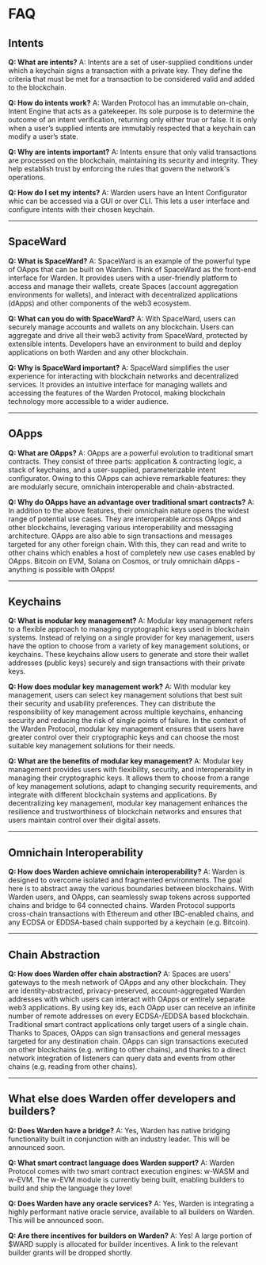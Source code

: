 # FAQ

## Intents

**Q: What are intents?** 
A: Intents are a set of user-supplied conditions under which a keychain signs a transaction with a private key. They define the criteria that must be met for a transaction to be considered valid and added to the blockchain.

**Q: How do intents work?**
A: Warden Protocol has an immutable on-chain, Intent Engine that acts as a gatekeeper. Its sole purpose is to determine the outcome of an intent verification, returning only either true or false. It is only when a user’s supplied intents are immutably respected that a keychain can modify a user’s state.

**Q: Why are intents important?** 
A: Intents ensure that only valid transactions are processed on the blockchain, maintaining its security and integrity. They help establish trust by enforcing the rules that govern the network's operations.

**Q: How do I set my intents?** 
A: Warden users have an Intent Configurator whic can be accessed via a GUI or over CLI. This lets a user interface and configure intents with their chosen keychain.

***  

## SpaceWard

**Q: What is SpaceWard?** 
A: SpaceWard is an example of the powerful type of OApps that can be built on Warden. Think of SpaceWard as the front-end interface for Warden. It provides users with a user-friendly platform to access and manage their wallets, create Spaces (account aggregation environments for wallets), and interact with decentralized applications (dApps) and other components of the web3 ecosystem.

**Q: What can you do with SpaceWard?** 
A: With SpaceWard, users can securely manage accounts and wallets on any blockchain. Users can aggregate and drive all their web3 activity from SpaceWard, protected by extensible intents. Developers have an environment to build and deploy applications on both Warden and any other blockchain.

  

**Q: Why is SpaceWard important?** 
A: SpaceWard simplifies the user experience for interacting with blockchain networks and decentralized services. It provides an intuitive interface for managing wallets and accessing the features of the Warden Protocol, making blockchain technology more accessible to a wider audience.

***

## OApps  

**Q: What are OApps?** 
A: OApps are a powerful evolution to traditional smart contracts. They consist of three parts: application & contracting logic, a stack of keychains, and a user-supplied, parameterizable intent configurator. Owing to this OApps can achieve remarkable features: they are modularly secure, omnichain interoperable and chain-abstracted.

**Q: Why do OApps have an advantage over traditional smart contracts?** 
A: In addition to the above features, their omnichain nature opens the widest range of potential use cases. They are interoperable across OApps and other blockchains, leveraging various interoperability and messaging architecture. OApps are also able to sign transactions and messages targeted for any other foreign chain. With this, they can read and write to other chains which enables a host of completely new use cases enabled by OApps. Bitcoin on EVM, Solana on Cosmos, or truly omnichain dApps - anything is possible with OApps!

***

## Keychains

**Q: What is modular key management?** 
A: Modular key management refers to a flexible approach to managing cryptographic keys used in blockchain systems. Instead of relying on a single provider for key management, users have the option to choose from a variety of key management solutions, or keychains. These keychains allow users to generate and store their wallet addresses (public keys) securely and sign transactions with their private keys.

  
**Q: How does modular key management work?** 
A: With modular key management, users can select key management solutions that best suit their security and usability preferences. They can distribute the responsibility of key management across multiple keychains, enhancing security and reducing the risk of single points of failure. In the context of the Warden Protocol, modular key management ensures that users have greater control over their cryptographic keys and can choose the most suitable key management solutions for their needs.


**Q: What are the benefits of modular key management?** 
A: Modular key management provides users with flexibility, security, and interoperability in managing their cryptographic keys. It allows them to choose from a range of key management solutions, adapt to changing security requirements, and integrate with different blockchain systems and applications. By decentralizing key management, modular key management enhances the resilience and trustworthiness of blockchain networks and ensures that users maintain control over their digital assets.

 ***

## Omnichain Interoperability

**Q: How does Warden achieve omnichain interoperability?** 
A: Warden is designed to overcome isolated and fragmented environments. The goal here is to abstract away the various boundaries between blockchains. With Warden users, and OApps, can seamlessly swap tokens across supported chains and bridge to 64 connected chains. Warden Protocol supports cross-chain transactions with Ethereum and other IBC-enabled chains, and any ECDSA or EDDSA-based chain supported by a keychain (e.g. Bitcoin).

***

## Chain Abstraction

**Q: How does Warden offer chain abstraction?** 
A: Spaces are users’ gateways to the mesh network of OApps and any other blockchain. They are identity-abstracted, privacy-preserved, account-aggregated Warden addresses with which users can interact with OApps or entirely separate web3 applications. By using key ids, each OApp user can receive an infinite number of remote addresses on every ECDSA-/EDDSA based blockchain. Traditional smart contract applications only target users of a single chain. Thanks to Spaces, OApps can sign transactions and general messages targeted for any destination chain. OApps can sign transactions executed on other blockchains (e.g. writing to other chains), and thanks to a direct network integration of listeners can query data and events from other chains (e.g. reading from other chains).

 ***

## What else does Warden offer developers and builders?

**Q: Does Warden have a bridge?**
A: Yes, Warden has native bridging functionality built in conjunction with an industry leader. This will be announced soon.

**Q: What smart contract language does Warden support?** 
A: Warden Protocol comes with two smart contract execution engines: w-WASM and w-EVM. The w-EVM module is currently being built, enabling builders to build and ship the language they love!

**Q: Does Warden have any oracle services?** 
A: Yes, Warden is integrating a highly performant native oracle service, available to all builders on Warden. This will be announced soon.

**Q: Are there incentives for builders on Warden?** 
A: Yes! A large portion of $WARD supply is allocated for builder incentives. A link to the relevant builder grants will be dropped shortly.